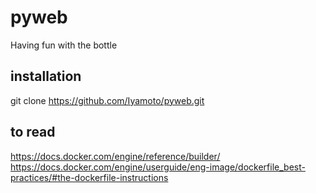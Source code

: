 # pyweb
Having fun with the bottle

## installation

git clone https://github.com/Iyamoto/pyweb.git

## to read
https://docs.docker.com/engine/reference/builder/
https://docs.docker.com/engine/userguide/eng-image/dockerfile_best-practices/#the-dockerfile-instructions
